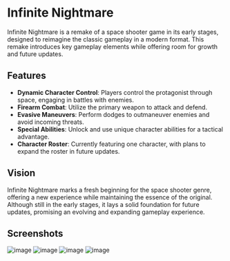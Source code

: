 # Infinite Nightmare

Infinite Nightmare is a remake of a space shooter game in its early stages, designed to reimagine the classic gameplay in a modern format. This remake introduces key gameplay elements while offering room for growth and future updates.

## Features

- **Dynamic Character Control**: Players control the protagonist through space, engaging in battles with enemies.
- **Firearm Combat**: Utilize the primary weapon to attack and defend.
- **Evasive Maneuvers**: Perform dodges to outmaneuver enemies and avoid incoming threats.
- **Special Abilities**: Unlock and use unique character abilities for a tactical advantage.
- **Character Roster**: Currently featuring one character, with plans to expand the roster in future updates.

## Vision

Infinite Nightmare marks a fresh beginning for the space shooter genre, offering a new experience while maintaining the essence of the original. Although still in the early stages, it lays a solid foundation for future updates, promising an evolving and expanding gameplay experience.

## Screenshots


![image](https://github.com/user-attachments/assets/7ca937b8-1856-4247-b17e-4f361057a1cc)
![image](https://github.com/user-attachments/assets/69020672-adea-478c-9ecd-e6a403f3c493)
![image](https://github.com/user-attachments/assets/5a5a76fc-df39-4bf0-8b55-fb1003079765)
![image](https://github.com/user-attachments/assets/d819ffe6-0d68-4883-81cc-957d1810802f)
